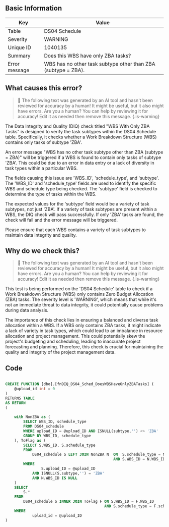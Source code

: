 ## Basic Information
| Key         | Value          |
|-------------|----------------|
| Table       | DS04 Schedule |
| Severity    | WARNING |
| Unique ID   | 1040135   |
| Summary     | Does this WBS have only ZBA tasks? |
| Error message | WBS has no other task subtype other than ZBA (subtype = ZBA). |

## What causes this error?

> :robot: The following text was generated by an AI tool and hasn't been reviewed for accuracy by a human! It might be useful, but it also might have errors. Are you a human? You can help by reviewing it for accuracy! Edit it as needed then remove this message.
{.is-warning}

The Data Integrity and Quality (DIQ) check titled "WBS With Only ZBA Tasks" is designed to verify the task subtypes within the DS04 Schedule table. Specifically, it checks whether a Work Breakdown Structure (WBS) contains only tasks of subtype 'ZBA'. 

An error message "WBS has no other task subtype other than ZBA (subtype = ZBA)" will be triggered if a WBS is found to contain only tasks of subtype 'ZBA'. This could be due to an error in data entry or a lack of diversity in task types within a particular WBS. 

The fields causing this issue are 'WBS_ID', 'schedule_type', and 'subtype'. The 'WBS_ID' and 'schedule_type' fields are used to identify the specific WBS and schedule type being checked. The 'subtype' field is checked to determine the type of tasks within the WBS. 

The expected values for the 'subtype' field would be a variety of task subtypes, not just 'ZBA'. If a variety of task subtypes are present within a WBS, the DIQ check will pass successfully. If only 'ZBA' tasks are found, the check will fail and the error message will be triggered. 

Please ensure that each WBS contains a variety of task subtypes to maintain data integrity and quality.
## Why do we check this?

> :robot: The following text was generated by an AI tool and hasn't been reviewed for accuracy by a human! It might be useful, but it also might have errors. Are you a human? You can help by reviewing it for accuracy! Edit it as needed then remove this message.
{.is-warning}

This test is being performed on the 'DS04 Schedule' table to check if a Work Breakdown Structure (WBS) only contains Zero Budget Allocation (ZBA) tasks. The severity level is 'WARNING', which means that while it's not an immediate threat to data integrity, it could potentially cause problems during data analysis.

The importance of this check lies in ensuring a balanced and diverse task allocation within a WBS. If a WBS only contains ZBA tasks, it might indicate a lack of variety in task types, which could lead to an imbalance in resource allocation and project management. This could potentially skew the project's budgeting and scheduling, leading to inaccurate project forecasting and planning. Therefore, this check is crucial for maintaining the quality and integrity of the project management data.
## Code

```sql

CREATE FUNCTION [dbo].[fnDIQ_DS04_Sched_DoesWBSHaveOnlyZBATasks] (
	@upload_id int = 0
)
RETURNS TABLE
AS RETURN
(
	
	with NonZBA as (
		SELECT WBS_ID, schedule_type
		FROM DS04_schedule
		WHERE upload_ID = @upload_ID AND ISNULL(subtype,'') <> 'ZBA'
		GROUP BY WBS_ID, schedule_type
	), ToFlag as (
		SELECT S.WBS_ID, S.schedule_type
		FROM 
			DS04_schedule S LEFT JOIN NonZBA N 	ON 	S.schedule_type = N.schedule_type
												AND	S.WBS_ID = N.WBS_ID
		WHERE
				S.upload_ID = @upload_ID
			AND ISNULL(S.subtype,'') = 'ZBA'
			AND N.WBS_ID IS NULL
	)
	SELECT
		S.*
	FROM
		DS04_schedule S INNER JOIN ToFlag F ON S.WBS_ID = F.WBS_ID
											AND S.schedule_type = F.schedule_type
	WHERE
			upload_id = @upload_ID
)
```
